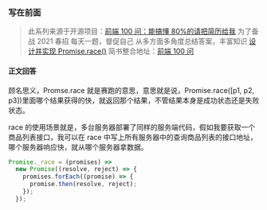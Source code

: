 <!--
 * @Author: wuhaoyuan
 * @Date: 2022-07-06 09:22:29
 * @LastEditTime: 2022-07-06 09:53:49
 * @LastEditors: wuhaoyuan
 * @Description: 
 * @FilePath: /blog/前端100问/【前端100问】Q89：设计并实现-Promise-race().md
-->
### 写在前面

> 此系列来源于开源项目：[前端 100 问：能搞懂 80%的请把简历给我](https://github.com/yygmind/blog/issues/43)
> 为了备战 2021 春招
> 每天一题，督促自己
> 从多方面多角度总结答案，丰富知识
> [设计并实现 Promise.race()](https://github.com/Advanced-Frontend/Daily-Interview-Question/issues/140)
> 简书整合地址：[前端 100 问](https://www.jianshu.com/c/70e2e00df1b0)

#### 正文回答

顾名思义，Promse.race 就是赛跑的意思，意思就是说，Promise.race([p1, p2, p3])里面哪个结果获得的快，就返回那个结果，不管结果本身是成功状态还是失败状态。

race 的使用场景就是，多台服务器部署了同样的服务端代码，假如我要获取一个商品列表接口，我可以在 race 中写上所有服务器中的查询商品列表的接口地址，哪个服务器响应快，就从哪个服务器拿数据。

```js
Promise._race = (promises) =>
  new Promise((resolve, reject) => {
    promises.forEach((promise) => {
      promise.then(resolve, reject);
    });
  });
```
